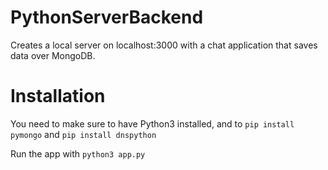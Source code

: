 # PythonServerBackend

Creates a local server on localhost:3000 with a chat application that saves
data over MongoDB.

# Installation
You need to make sure to have Python3 installed,
and to `pip install pymongo` and `pip install dnspython`

Run the app with `python3 app.py`
